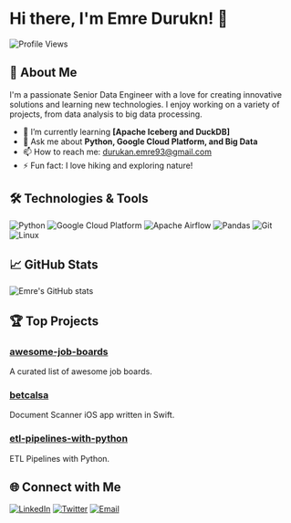 # Hi there, I'm Emre Durukn! 👋

![Profile Views](https://komarev.com/ghpvc/?username=emredurukn&color=blue)

## 🚀 About Me

I'm a passionate Senior Data Engineer with a love for creating innovative solutions and learning new technologies. I enjoy working on a variety of projects, from data analysis to big data processing.

- 🌱 I’m currently learning **[Apache Iceberg and DuckDB]**
- 💬 Ask me about **Python, Google Cloud Platform, and Big Data**
- 📫 How to reach me: [durukan.emre93@gmail.com](mailto:durukan.emre93@gmail.com)
- ⚡ Fun fact: I love hiking and exploring nature!

## 🛠️ Technologies & Tools

![Python](https://img.shields.io/badge/-Python-3776AB?style=flat-square&logo=python&logoColor=white)
![Google Cloud Platform](https://img.shields.io/badge/-Google%20Cloud%20Platform-4285F4?style=flat-square&logo=google-cloud&logoColor=white)
![Apache Airflow](https://img.shields.io/badge/-Apache%20Airflow-017CEE?style=flat-square&logo=apache-airflow&logoColor=white)
![Pandas](https://img.shields.io/badge/-Pandas-150458?style=flat-square&logo=pandas&logoColor=white)
![Git](https://img.shields.io/badge/-Git-F05032?style=flat-square&logo=git&logoColor=white)
![Linux](https://img.shields.io/badge/-Linux-FCC624?style=flat-square&logo=linux&logoColor=black)

## 📈 GitHub Stats

![Emre's GitHub stats](https://github-readme-stats.vercel.app/api?username=emredurukn&show_icons=true&theme=radical)

## 🏆 Top Projects

### [awesome-job-boards](https://github.com/emredurukn/awesome-job-boards)
A curated list of awesome job boards.

### [betcalsa](https://github.com/emredurukn/betcalsa)
Document Scanner iOS app written in Swift.

### [etl-pipelines-with-python](https://github.com/emredurukn/etl-pipelines-with-python)
ETL Pipelines with Python.

## 🌐 Connect with Me

[![LinkedIn](https://img.shields.io/badge/-LinkedIn-0077B5?style=flat-square&logo=linkedin&logoColor=white)](https://www.linkedin.com/in/emredurukn/)
[![Twitter](https://img.shields.io/badge/-Twitter-1DA1F2?style=flat-square&logo=twitter&logoColor=white)](https://twitter.com/emredurukn)
[![Email](https://img.shields.io/badge/-Email-D14836?style=flat-square&logo=gmail&logoColor=white)](mailto:durukan.emre93@gmail.com)
